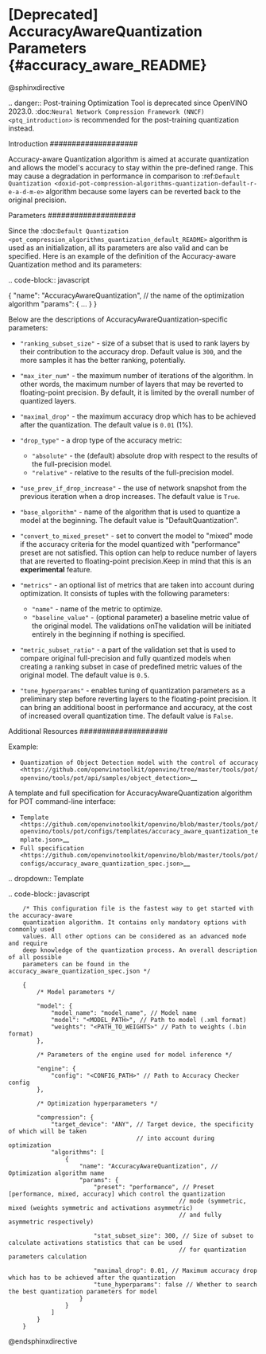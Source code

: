 # [Deprecated] AccuracyAwareQuantization Parameters {#accuracy_aware_README}

@sphinxdirective

.. danger:: Post-training Optimization Tool is deprecated since OpenVINO 2023.0. :doc:`Neural Network Compression Framework (NNCF) <ptq_introduction>` is recommended for the post-training quantization instead.

Introduction
####################

Accuracy-aware Quantization algorithm is aimed at accurate quantization and allows the model's 
accuracy to stay within the pre-defined range. This may cause a degradation in performance 
in comparison to :ref:`Default Quantization <doxid-pot-compression-algorithms-quantization-default-r-e-a-d-m-e>` 
algorithm because some layers can be reverted back to the original precision.

Parameters
####################

Since the :doc:`Default Quantization <pot_compression_algorithms_quantization_default_README>` 
algorithm is used as an initialization, all its parameters are also valid and can be specified. 
Here is an example of the definition of the Accuracy-aware Quantization method and its parameters:

.. code-block:: javascript

   {
       "name": "AccuracyAwareQuantization", // the name of the optimization algorithm 
       "params": {
           ...
       }
   }


Below are the descriptions of AccuracyAwareQuantization-specific parameters:

- ``"ranking_subset_size"`` - size of a subset that is used to rank layers by their 
  contribution to the accuracy drop. Default value is ``300``, and the more samples it 
  has the better ranking, potentially.
- ``"max_iter_num"`` - the maximum number of iterations of the algorithm. In other 
  words, the maximum number of layers that may be reverted to floating-point 
  precision. By default, it is limited by the overall number of quantized layers.
- ``"maximal_drop"`` - the maximum accuracy drop which has to be achieved after the 
  quantization. The default value is ``0.01`` (1%).
- ``"drop_type"`` - a drop type of the accuracy metric:

  - ``"absolute"`` - the (default) absolute drop with respect to the results of the full-precision model.
  - ``"relative"`` - relative to the results of the full-precision model.

- ``"use_prev_if_drop_increase"`` - the use of network snapshot from the previous iteration when a drop 
  increases. The default value is ``True``.
- ``"base_algorithm"`` - name of the algorithm that is used to quantize a model at the 
  beginning. The default value is "DefaultQuantization".
- ``"convert_to_mixed_preset"`` - set to convert the model to "mixed" mode if the accuracy 
  criteria for the model quantized with "performance" preset are not satisfied. 
  This option can help to reduce number of layers that are reverted to floating-point 
  precision.Keep in mind that this is an **experimental** feature.
- ``"metrics"`` - an optional list of metrics that are taken into account during optimization. 
  It consists of tuples with the following parameters:

  - ``"name"`` - name of the metric to optimize.
  - ``"baseline_value"`` - (optional parameter) a baseline metric value of the original 
    model. The validations onThe validation will be initiated entirely in the beginning if nothing is specified.

- ``"metric_subset_ratio"`` - a part of the validation set that is used to compare 
  original full-precision and fully quantized models when creating a ranking subset 
  in case of predefined metric values of the original model. The default value is ``0.5``.
- ``"tune_hyperparams"`` - enables tuning of quantization parameters as a preliminary 
  step before reverting layers to the floating-point precision. It can bring 
  an additional boost in performance and accuracy, at the cost of increased overall 
  quantization time. The default value is ``False``.

Additional Resources
####################

Example:

* `Quantization of Object Detection model with the control of accuracy <https://github.com/openvinotoolkit/openvino/tree/master/tools/pot/openvino/tools/pot/api/samples/object_detection>`__

A template and full specification for AccuracyAwareQuantization algorithm for POT command-line interface:

* `Template <https://github.com/openvinotoolkit/openvino/blob/master/tools/pot/openvino/tools/pot/configs/templates/accuracy_aware_quantization_template.json>`__
* `Full specification <https://github.com/openvinotoolkit/openvino/blob/master/tools/pot/configs/accuracy_aware_quantization_spec.json>`__


.. dropdown:: Template

   .. code-block:: javascript

        /* This configuration file is the fastest way to get started with the accuracy-aware
        quantization algorithm. It contains only mandatory options with commonly used
        values. All other options can be considered as an advanced mode and require
        deep knowledge of the quantization process. An overall description of all possible
        parameters can be found in the accuracy_aware_quantization_spec.json */

        {
            /* Model parameters */

            "model": {
                "model_name": "model_name", // Model name
                "model": "<MODEL_PATH>", // Path to model (.xml format)
                "weights": "<PATH_TO_WEIGHTS>" // Path to weights (.bin format)
            },

            /* Parameters of the engine used for model inference */

            "engine": {
                "config": "<CONFIG_PATH>" // Path to Accuracy Checker config
            },

            /* Optimization hyperparameters */

            "compression": {
                "target_device": "ANY", // Target device, the specificity of which will be taken
                                        // into account during optimization
                "algorithms": [
                    {
                        "name": "AccuracyAwareQuantization", // Optimization algorithm name
                        "params": {
                            "preset": "performance", // Preset [performance, mixed, accuracy] which control the quantization
                                                    // mode (symmetric, mixed (weights symmetric and activations asymmetric)
                                                    // and fully asymmetric respectively)

                            "stat_subset_size": 300, // Size of subset to calculate activations statistics that can be used
                                                    // for quantization parameters calculation

                            "maximal_drop": 0.01, // Maximum accuracy drop which has to be achieved after the quantization
                            "tune_hyperparams": false // Whether to search the best quantization parameters for model
                        }
                    }
                ]
            }
        }


@endsphinxdirective
